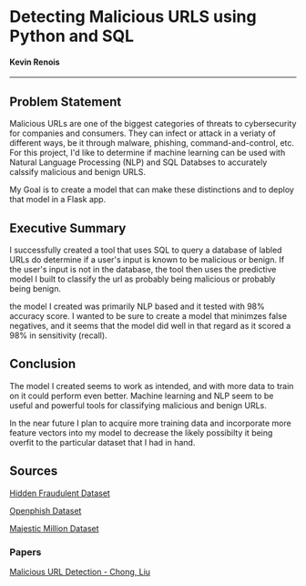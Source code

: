 # Detecting Malicious URLS using Python and SQL

#### Kevin Renois


---
## Problem Statement 

Malicious URLs are one of the biggest categories of threats to cybersecurity for companies and consumers. They can infect or attack in a veriaty of different ways, be it through malware, phishing, command-and-control, etc. For this project, I'd like to determine if machine learning can be used with Natural Language Processing (NLP) and SQL Databses to accurately calssify malicious and benign URLS.

My Goal is to create a model that can make these distinctions and to deploy that model in a Flask app.

## Executive Summary

I successfully created a tool that uses SQL to query a database of labled URLs do determine if a user's input is known to be malicious or benign. If the user's input is not in the database, the tool then uses the predictive model I built to classify the url as probably being malicious or probably being benign. 

the model I created was primarily NLP based and it tested with 98% accuracy score. I wanted to be sure to create a model that minimzes false negatives, and it seems that the model did well in that regard as it scored a 98% in sensitivity (recall).



## Conclusion

The model I created seems to work as intended, and with more data to train on it could perform even better. Machine learning and NLP seem to be useful and powerful tools for classifying malicious and benign URLs.

In the near future I plan to acquire more training data and incorporate more feature vectors into my model to decrease the likely possibilty it being overfit to the particular dataset that I had in hand.

## Sources

[Hidden Fraudulent Dataset](https://machinelearning.inginf.units.it/data-and-tools/hidden-fraudulent-urls-dataset)

[Openphish Dataset](https://www.phishtank.com/developer_info.php)

[Majestic Million Dataset](https://majestic.com/reports/majestic-million?s=999900)

### Papers
[Malicious URL Detection - Chong, Liu](http://cs229.stanford.edu/proj2012/ChongLiu-MaliciousURLDetection.pdf)




